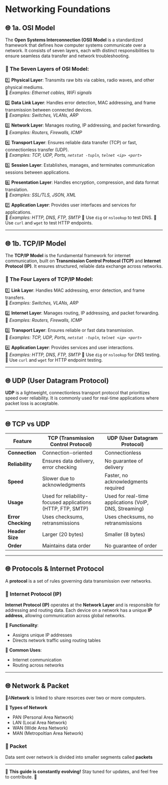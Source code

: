 # Networking Foundations

## 🌐 1a. OSI Model

The **Open Systems Interconnection (OSI) Model** is a standardized framework that defines how computer systems communicate over a network. It consists of seven layers, each with distinct responsibilities to ensure seamless data transfer and network troubleshooting.

### 🔹 The Seven Layers of OSI Model:

1️⃣ **Physical Layer**: Transmits raw bits via cables, radio waves, and other physical mediums.  
   📌 *Examples: Ethernet cables, WiFi signals*

2️⃣ **Data Link Layer**: Handles error detection, MAC addressing, and frame transmission between connected devices.  
   📌 *Examples: Switches, VLANs, ARP*

3️⃣ **Network Layer**: Manages routing, IP addressing, and packet forwarding.  
   📌 *Examples: Routers, Firewalls, ICMP*

4️⃣ **Transport Layer**: Ensures reliable data transfer (TCP) or fast, connectionless transfer (UDP).  
   📌 *Examples: TCP, UDP, Ports, `netstat -tupln`, `telnet <ip> <port>`*

5️⃣ **Session Layer**: Establishes, manages, and terminates communication sessions between applications.

6️⃣ **Presentation Layer**: Handles encryption, compression, and data format translation.  
   📌 *Examples: SSL/TLS, JSON, XML*

7️⃣ **Application Layer**: Provides user interfaces and services for applications.  
   📌 *Examples: HTTP, DNS, FTP, SMTP*
   🔹 Use `dig` or `nslookup` to test DNS.
   🔹 Use `curl` and `wget` to test HTTP endpoints.

---

## 🌐 1b. TCP/IP Model

The **TCP/IP Model** is the fundamental framework for internet communication, built on **Transmission Control Protocol (TCP)** and **Internet Protocol (IP)**. It ensures structured, reliable data exchange across networks.

### 🔹 The Four Layers of TCP/IP Model:

1️⃣ **Link Layer**: Handles MAC addressing, error detection, and frame transfers.  
   📌 *Examples: Switches, VLANs, ARP*

2️⃣ **Internet Layer**: Manages routing, IP addressing, and packet forwarding.  
   📌 *Examples: Routers, Firewalls, ICMP*

3️⃣ **Transport Layer**: Ensures reliable or fast data transmission.  
   📌 *Examples: TCP, UDP, Ports, `netstat -tupln`, `telnet <ip> <port>`*

4️⃣ **Application Layer**: Provides services and user interactions.  
   📌 *Examples: HTTP, DNS, FTP, SMTP*
   🔹 Use `dig` or `nslookup` for DNS testing.
   🔹 Use `curl` and `wget` for HTTP endpoint testing.

---

## 🌐 UDP (User Datagram Protocol)

**UDP** is a lightweight, connectionless transport protocol that prioritizes speed over reliability. It is commonly used for real-time applications where packet loss is acceptable.

---

## 🌐 TCP vs UDP

| Feature           | **TCP (Transmission Control Protocol)** | **UDP (User Datagram Protocol)** |
|------------------|----------------------------------|------------------------------|
| **Connection**   | Connection-oriented             | Connectionless              |
| **Reliability**  | Ensures data delivery, error checking | No guarantee of delivery |
| **Speed**        | Slower due to acknowledgments   | Faster, no acknowledgments required |
| **Usage**        | Used for reliability-focused applications (HTTP, FTP, SMTP) | Used for real-time applications (VoIP, DNS, Streaming) |
| **Error Checking** | Uses checksums, retransmissions | Uses checksums, no retransmissions |
| **Header Size**  | Larger (20 bytes)              | Smaller (8 bytes) |
| **Order**        | Maintains data order           | No guarantee of order |

---

## 🌐 Protocols & Internet Protocol

A **protocol** is a set of rules governing data transmission over networks.

### 🔹 Internet Protocol (IP)

**Internet Protocol (IP)** operates at the **Network Layer** and is responsible for addressing and routing data. Each device on a network has a unique **IP address**, allowing communication across global networks.

📌 **Functionality**:
- Assigns unique IP addresses
- Directs network traffic using routing tables

📌 **Common Uses**:
- Internet communication
- Routing across networks

---

## 🌐 Network & Packet

🔹A**Network** is linked to share resorces over two or more computers.

📌 **Types of Network**
- PAN (Personal Area Network)
- LAN (Local Area Network)
- WAN (Wide Area Network)
- MAN (Metropoltian Area Network)

### 🔹 Packet

Data sent over network is divided into smaller segments called **packets**

---

🚀 **This guide is constantly evolving!** Stay tuned for updates, and feel free to contribute. 🎯

